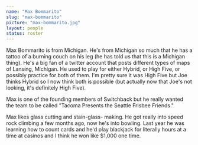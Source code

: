```yaml
---
name: "Max Bommarito"
slug: "max-bommarito"
picture: "max-bommarito.jpg"
layout: people
status: roster
---
```


Max Bommarito is from Michigan. He's from Michigan so much that he has a tattoo
of a burning couch on his leg (he has told us that this is a Michigan thing).
He's a big fan of a twitter account that posts different types of maps of
Lansing, Michigan. He used to play for either Hybrid, or High Five, or
possibly practice for both of them. I'm pretty sure it was High Five but Joe
thinks Hybrid so I now think both is possible (but actually now that Joe's not
looking, it's definitely High Five).

Max is one of the founding members of Switchback but he really wanted the team
to be called "Tacoma Presents the Seattle Frisbee Friends."

Max likes glass cutting and stain-glass- making. He got
really into speed rock climbing a few months ago, now he's into bowling. Last
year he was learning how to count cards and he'd play blackjack for literally hours
at a time at casinos and I think he won like $1,000 one time.


